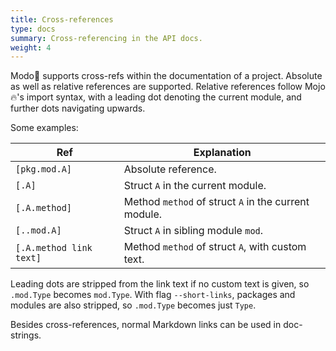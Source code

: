 ```yaml
---
title: Cross-references
type: docs
summary: Cross-referencing in the API docs.
weight: 4
---
```


Modo🧯 supports cross-refs within the documentation of a project.
Absolute as well as relative references are supported.
Relative references follow Mojo🔥's import syntax, with a leading dot denoting the current module, and further dots navigating upwards.

Some examples:

| Ref | Explanation |
|-----|-------------|
| `[pkg.mod.A]` | Absolute reference. |
| `[.A]` | Struct `A` in the current module. |
| `[.A.method]` | Method `method` of struct `A` in the current module. |
| `[..mod.A]` | Struct `A` in sibling module `mod`. |
| `[.A.method link text]` | Method `method` of struct `A`, with custom text. |

Leading dots are stripped from the link text if no custom text is given, so `.mod.Type` becomes `mod.Type`.
With flag `--short-links`, packages and modules are also stripped, so `.mod.Type` becomes just `Type`.

Besides cross-references, normal Markdown links can be used in doc-strings.
